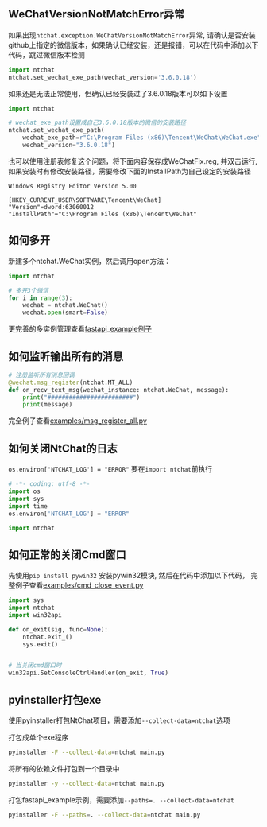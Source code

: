 ## WeChatVersionNotMatchError异常
如果出现`ntchat.exception.WeChatVersionNotMatchError`异常, 请确认是否安装github上指定的微信版本，如果确认已经安装，还是报错，可以在代码中添加以下代码，跳过微信版本检测
```python
import ntchat
ntchat.set_wechat_exe_path(wechat_version='3.6.0.18') 
```
如果还是无法正常使用，但确认已经安装过了3.6.0.18版本可以如下设置
```python
import ntchat

# wechat_exe_path设置成自己3.6.0.18版本的微信的安装路径
ntchat.set_wechat_exe_path(
    wechat_exe_path=r"C:\Program Files (x86)\Tencent\WeChat\WeChat.exe", 
    wechat_version="3.6.0.18")
```

也可以使用注册表修复这个问题，将下面内容保存成WeChatFix.reg, 并双击运行, 如果安装时有修改安装路径，需要修改下面的InstallPath为自己设定的安装路径
```editorconfig
Windows Registry Editor Version 5.00

[HKEY_CURRENT_USER\SOFTWARE\Tencent\WeChat]
"Version"=dword:63060012
"InstallPath"="C:\Program Files (x86)\Tencent\WeChat"
```


## 如何多开

新建多个ntchat.WeChat实例，然后调用open方法：
```python
import ntchat

# 多开3个微信
for i in range(3):
    wechat = ntchat.WeChat()
    wechat.open(smart=False)
```
更完善的多实例管理查看[fastapi_example例子](./fastapi_example)

## 如何监听输出所有的消息
```python
# 注册监听所有消息回调
@wechat.msg_register(ntchat.MT_ALL)
def on_recv_text_msg(wechat_instance: ntchat.WeChat, message):
    print("########################")
    print(message)
```
完全例子查看[examples/msg_register_all.py](../examples/msg_register_all.py)

## 如何关闭NtChat的日志

`os.environ['NTCHAT_LOG'] = "ERROR"` 要在`import ntchat`前执行
```python
# -*- coding: utf-8 -*-
import os
import sys
import time
os.environ['NTCHAT_LOG'] = "ERROR"

import ntchat
```

## 如何正常的关闭Cmd窗口

先使用`pip install pywin32` 安装pywin32模块, 然后在代码中添加以下代码， 完整例子查看[examples/cmd_close_event.py](../examples/cmd_close_event.py)
```python
import sys
import ntchat
import win32api

def on_exit(sig, func=None):
    ntchat.exit_()
    sys.exit()


# 当关闭cmd窗口时
win32api.SetConsoleCtrlHandler(on_exit, True)
```


## pyinstaller打包exe
使用pyinstaller打包NtChat项目，需要添加`--collect-data=ntchat`选项

打包成单个exe程序
```bash
pyinstaller -F --collect-data=ntchat main.py
```

将所有的依赖文件打包到一个目录中
```bash
pyinstaller -y --collect-data=ntchat main.py
```

打包fastapi_example示例，需要添加`--paths=. --collect-data=ntchat`
```bash
pyinstaller -F --paths=. --collect-data=ntchat main.py
```